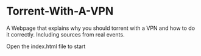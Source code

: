 # Torrent-With-A-VPN
A Webpage that explains why you should torrent with a VPN and how to do it correctly. Including sources from real events.

Open the index.html file to start
